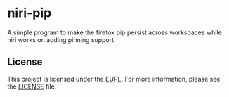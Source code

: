 # niri-pip

A simple program to make the firefox pip persist across workspaces while niri works on adding pinning support

## License

This project is licensed under the [EUPL](https://eupl.eu/). For more
information, please see the [LICENSE](LICENSE) file.
